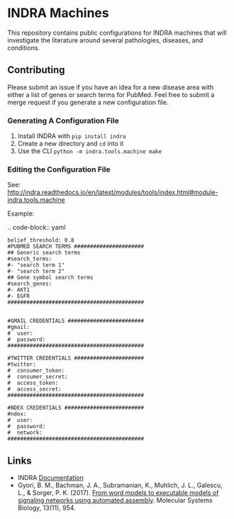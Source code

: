 # INDRA Machines

This repository contains public configurations for INDRA machines that will investigate the literature around several pathologies, diseases, and conditions.

## Contributing

Please submit an issue if you have an idea for a new disease area with either a list of genes or search terms for PubMed. Feel free to submit a merge request if you generate a new configuration file.

### Generating A Configuration File

1. Install INDRA with `pip install indra`
2. Create a new directory and ``cd`` into it
3. Use the CLI `python -m indra.tools.machine make`

### Editing the Configuration File

See: http://indra.readthedocs.io/en/latest/modules/tools/index.html#module-indra.tools.machine

Example:

.. code-block:: yaml

	belief_threshold: 0.8
	#PUBMED SEARCH TERMS ######################
	## Generic search terms
	#search_terms:
	#- "search term 1"
	#- "search term 2"
	## Gene symbol search terms
	#search_genes:
	#- AKT1
	#- EGFR
	###########################################


	#GMAIL CREDENTIALS ########################
	#gmail:
	#  user: 
	#  password: 
	###########################################

	#TWITTER CREDENTIALS ######################
	#twitter:
	#  consumer_token: 
	#  consumer_secret: 
	#  access_token: 
	#  access_secret: 
	###########################################

	#NDEX CREDENTIALS #########################
	#ndex:
	#  user: 
	#  password: 
	#  network: 
	###########################################

## Links

- INDRA [Documentation](http://indra.readthedocs.io/en/latest/)
- Gyori, B. M., Bachman, J. A., Subramanian, K., Muhlich, J. L., Galescu, L., & Sorger, P. K. (2017). [From word models to executable models of signaling networks using automated assembly](https://doi.org/10.15252/msb.20177651). Molecular Systems Biology, 13(11), 954.
